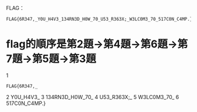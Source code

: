 FLAG：
```
FLAG{6R347,_Y0U_H4V3_134RN3D_H0W_70_U53_R363X;_W3LC0M3_70_517C0N_C4MP.}
```
# flag的順序是第2題→第4題→第6題→第7題→第5題→第3題
1
```
FLAG{6R347,_
```
2
Y0U_H4V3_
3
134RN3D_H0W_70_
4
U53_R363X;_
5
W3LC0M3_70_
6
517C0N_C4MP.}
